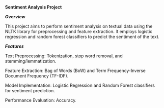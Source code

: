 **Sentiment Analysis Project**
                        
**_Overview_**

This project aims to perform sentiment analysis on textual data using the NLTK library for preprocessing and feature extraction. It employs logistic regression and random forest classifiers to predict the sentiment of the text.

**_Features_**

Text Preprocessing: Tokenization, stop word removal, and stemming/lemmatization.

Feature Extraction: Bag of Words (BoW) and Term Frequency-Inverse Document Frequency (TF-IDF).

Model Implementation: Logistic Regression and Random Forest classifiers for sentiment prediction.

Performance Evaluation: Accuracy.
